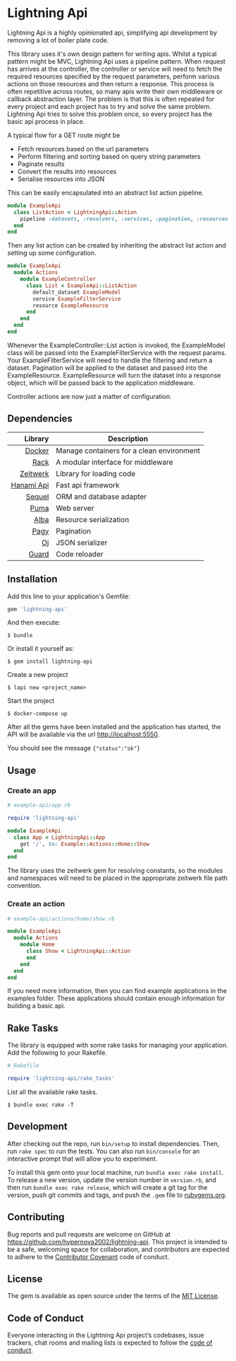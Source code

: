 # Lightning Api

Lightning Api is a highly opinionated api, simplifying api development by removing a lot of boiler plate code.

This library uses it's own design pattern for writing apis. Whilst a typical pattern might be MVC, Lightning Api uses a pipeline pattern. When request has arrives at the controller, the controller or service will need to fetch the required resources specified by the request parameters, perform various actions on those resources and then return a response. This process is often repetitive across routes, so many apis write their own middleware or callback abstraction layer. The problem is that this is often repeated for every project and each project has to try and solve the same problem. Lightning Api tries to solve this problem once, so every project has the basic api process in place.

A typical flow for a GET route might be

- Fetch resources based on the url parameters
- Perform filtering and sorting based on query string parameters
- Paginate results
- Convert the results into resources
- Serialise resources into JSON

This can be easily encapsulated into an abstract list action pipeline.

```ruby
module ExampleApi
  class ListAction < LightningApi::Action
    pipeline :datasets, :resolvers, :services, :pagination, :resources
  end
end
```

Then any list action can be created by inheriting the abstract list action and setting up some configuration.

```ruby
module ExampleApi
  module Actions
    module ExampleController
      class List < ExampleApi::ListAction
        default_dataset ExampleModel
        service ExampleFilterService
        resource ExampleResource
      end
    end
  end
end
```

Whenever the ExampleController::List action is invoked, the ExampleModel class will be passed into the ExampleFilterService with the request params. Your ExampleFilterService will need to handle the filtering and return a dataset. Pagination will be applied to the dataset and passed into the ExampleResource. ExampleResource will turn the dataset into a response object, which will be passed back to the application middleware.

Controller actions are now just a matter of configuration.

## Dependencies

|Library|Description|
|-------:|-----------|
|[Docker](https://www.docker.com/)|Manage containers for a clean environment|
|[Rack](https://github.com/rack/rack)|A modular interface for middleware|
|[Zeitwerk](https://github.com/fxn/zeitwerk)|Library for loading code|
|[Hanami Api](https://github.com/hanami/api)|Fast api framework|
|[Sequel](https://github.com/jeremyevans/sequel)|ORM and database adapter|
|[Puma](https://github.com/puma/puma)|Web server|
|[Alba](https://github.com/okuramasafumi/alba)|Resource serialization|
|[Pagy](https://github.com/ddnexus/pagy)|Pagination|
|[Oj](https://github.com/ohler55/oj)|JSON serializer|
|[Guard](https://github.com/guard/guard)|Code reloader|


## Installation

Add this line to your application's Gemfile:

```ruby
gem 'lightning-api'
```

And then execute:

    $ bundle

Or install it yourself as:

    $ gem install lightning-api

Create a new project

    $ lapi new <project_name>

Start the project

    $ docker-compose up

After all the gems have been installed and the application has started, the API will be available via the url [http://localhost:5550](http://localhost:5550).

You should see the message `{"status":"ok"}`


## Usage

### Create an app

```ruby
# example-api/app.rb

require 'lightning-api'

module ExampleApi
  class App < LightningApi::App
    get '/', to: Example::Actions::Home::Show
  end
end
```

The library uses the zeitwerk gem for resolving constants, so the modules and namespaces will need to be placed in the appropriate zeitwerk file path convention.

### Create an action

```ruby
# example-api/actions/home/show.rb

module ExampleApi
  module Actions
    module Home
      class Show < LightningApi::Action
      end
    end
  end
end
```

If you need more information, then you can find example applications in the examples folder. These applications should contain enough information for building a basic api.

## Rake Tasks

The library is equipped with some rake tasks for managing your application. Add the following to your Rakefile.

```ruby
# Rakefile

require 'lightning-api/rake_tasks'
```

List all the available rake tasks.

    $ bundle exec rake -T


## Development

After checking out the repo, run `bin/setup` to install dependencies. Then, run `rake spec` to run the tests. You can also run `bin/console` for an interactive prompt that will allow you to experiment.

To install this gem onto your local machine, run `bundle exec rake install`. To release a new version, update the version number in `version.rb`, and then run `bundle exec rake release`, which will create a git tag for the version, push git commits and tags, and push the `.gem` file to [rubygems.org](https://rubygems.org).

## Contributing

Bug reports and pull requests are welcome on GitHub at https://github.com/hypernova2002/lightning-api. This project is intended to be a safe, welcoming space for collaboration, and contributors are expected to adhere to the [Contributor Covenant](http://contributor-covenant.org) code of conduct.

## License

The gem is available as open source under the terms of the [MIT License](https://opensource.org/licenses/MIT).

## Code of Conduct

Everyone interacting in the Lightning Api project’s codebases, issue trackers, chat rooms and mailing lists is expected to follow the [code of conduct](https://github.com/[USERNAME]/lightning-api/blob/master/CODE_OF_CONDUCT.md).

